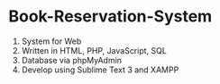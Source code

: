 # Book-Reservation-System
1. System for Web
2. Written in HTML, PHP, JavaScript, SQL
3. Database via phpMyAdmin 
4. Develop using Sublime Text 3 and XAMPP 
